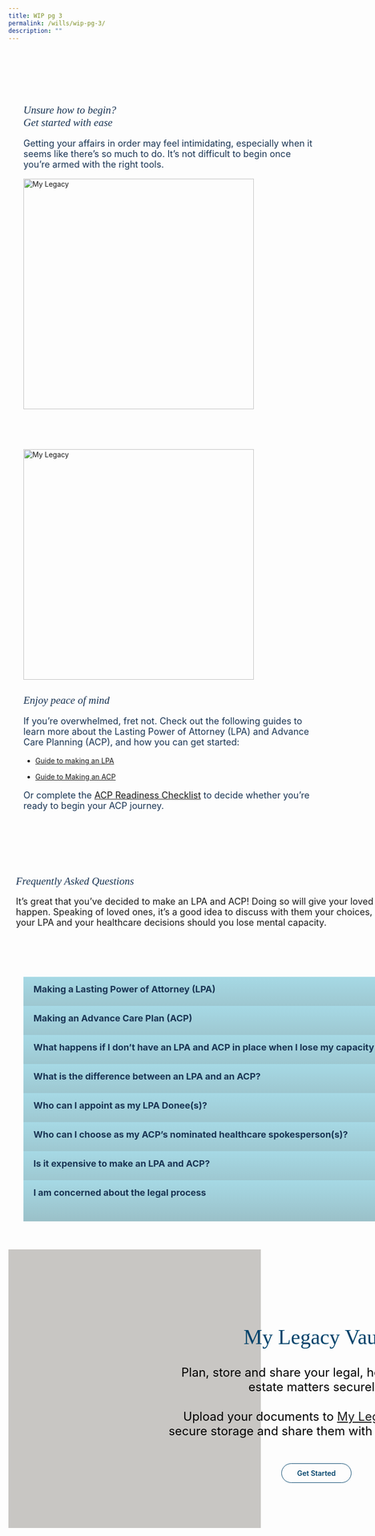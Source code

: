 ```yaml
---
title: WIP pg 3
permalink: /wills/wip-pg-3/
description: ""
---
```

<style>
   /* cyrillic */
   @font-face {
   font-family: 'Playfair Display';
   font-style: italic;
   font-weight: 400;
   font-display: swap;
   src: url(https://fonts.gstatic.com/s/playfairdisplay/v30/nuFkD-vYSZviVYUb_rj3ij__anPXDTnohkk7yRZrPJ-M.woff2) format('woff2');
   unicode-range: U+0301, U+0400-045F, U+0490-0491, U+04B0-04B1, U+2116;
   }
   /* vietnamese */
   @font-face {
   font-family: 'Playfair Display';
   font-style: italic;
   font-weight: 400;
   font-display: swap;
   src: url(https://fonts.gstatic.com/s/playfairdisplay/v30/nuFkD-vYSZviVYUb_rj3ij__anPXDTnojUk7yRZrPJ-M.woff2) format('woff2');
   unicode-range: U+0102-0103, U+0110-0111, U+0128-0129, U+0168-0169, U+01A0-01A1, U+01AF-01B0, U+0300-0301, U+0303-0304, U+0308-0309, U+0323, U+0329, U+1EA0-1EF9, U+20AB;
   }
   /* latin-ext */
   @font-face {
   font-family: 'Playfair Display';
   font-style: italic;
   font-weight: 400;
   font-display: swap;
   src: url(https://fonts.gstatic.com/s/playfairdisplay/v30/nuFkD-vYSZviVYUb_rj3ij__anPXDTnojEk7yRZrPJ-M.woff2) format('woff2');
   unicode-range: U+0100-02AF, U+0304, U+0308, U+0329, U+1E00-1E9F, U+1EF2-1EFF, U+2020, U+20A0-20AB, U+20AD-20CF, U+2113, U+2C60-2C7F, U+A720-A7FF;
   }
   /* latin */
   @font-face {
   font-family: 'Playfair Display';
   font-style: italic;
   font-weight: 400;
   font-display: swap;
   src: url(https://fonts.gstatic.com/s/playfairdisplay/v30/nuFkD-vYSZviVYUb_rj3ij__anPXDTnogkk7yRZrPA.woff2) format('woff2');
   unicode-range: U+0000-00FF, U+0131, U+0152-0153, U+02BB-02BC, U+02C6, U+02DA, U+02DC, U+0304, U+0308, U+0329, U+2000-206F, U+2074, U+20AC, U+2122, U+2191, U+2193, U+2212, U+2215, U+FEFF, U+FFFD;
   }
   /* cyrillic */
   @font-face {
   font-family: 'Playfair Display';
   font-style: italic;
   font-weight: 500;
   font-display: swap;
   src: url(https://fonts.gstatic.com/s/playfairdisplay/v30/nuFkD-vYSZviVYUb_rj3ij__anPXDTnohkk7yRZrPJ-M.woff2) format('woff2');
   unicode-range: U+0301, U+0400-045F, U+0490-0491, U+04B0-04B1, U+2116;
   }
   /* vietnamese */
   @font-face {
   font-family: 'Playfair Display';
   font-style: italic;
   font-weight: 500;
   font-display: swap;
   src: url(https://fonts.gstatic.com/s/playfairdisplay/v30/nuFkD-vYSZviVYUb_rj3ij__anPXDTnojUk7yRZrPJ-M.woff2) format('woff2');
   unicode-range: U+0102-0103, U+0110-0111, U+0128-0129, U+0168-0169, U+01A0-01A1, U+01AF-01B0, U+0300-0301, U+0303-0304, U+0308-0309, U+0323, U+0329, U+1EA0-1EF9, U+20AB;
   }
   /* latin-ext */
   @font-face {
   font-family: 'Playfair Display';
   font-style: italic;
   font-weight: 500;
   font-display: swap;
   src: url(https://fonts.gstatic.com/s/playfairdisplay/v30/nuFkD-vYSZviVYUb_rj3ij__anPXDTnojEk7yRZrPJ-M.woff2) format('woff2');
   unicode-range: U+0100-02AF, U+0304, U+0308, U+0329, U+1E00-1E9F, U+1EF2-1EFF, U+2020, U+20A0-20AB, U+20AD-20CF, U+2113, U+2C60-2C7F, U+A720-A7FF;
   }
   /* latin */
   @font-face {
   font-family: 'Playfair Display';
   font-style: italic;
   font-weight: 500;
   font-display: swap;
   src: url(https://fonts.gstatic.com/s/playfairdisplay/v30/nuFkD-vYSZviVYUb_rj3ij__anPXDTnogkk7yRZrPA.woff2) format('woff2');
   unicode-range: U+0000-00FF, U+0131, U+0152-0153, U+02BB-02BC, U+02C6, U+02DA, U+02DC, U+0304, U+0308, U+0329, U+2000-206F, U+2074, U+20AC, U+2122, U+2191, U+2193, U+2212, U+2215, U+FEFF, U+FFFD;
   }
   /* cyrillic */
   @font-face {
   font-family: 'Playfair Display';
   font-style: normal;
   font-weight: 400;
   font-display: swap;
   src: url(https://fonts.gstatic.com/s/playfairdisplay/v30/nuFiD-vYSZviVYUb_rj3ij__anPXDTjYgEM86xRbPQ.woff2) format('woff2');
   unicode-range: U+0301, U+0400-045F, U+0490-0491, U+04B0-04B1, U+2116;
   }
   /* vietnamese */
   @font-face {
   font-family: 'Playfair Display';
   font-style: normal;
   font-weight: 400;
   font-display: swap;
   src: url(https://fonts.gstatic.com/s/playfairdisplay/v30/nuFiD-vYSZviVYUb_rj3ij__anPXDTPYgEM86xRbPQ.woff2) format('woff2');
   unicode-range: U+0102-0103, U+0110-0111, U+0128-0129, U+0168-0169, U+01A0-01A1, U+01AF-01B0, U+0300-0301, U+0303-0304, U+0308-0309, U+0323, U+0329, U+1EA0-1EF9, U+20AB;
   }
   /* latin-ext */
   @font-face {
   font-family: 'Playfair Display';
   font-style: normal;
   font-weight: 400;
   font-display: swap;
   src: url(https://fonts.gstatic.com/s/playfairdisplay/v30/nuFiD-vYSZviVYUb_rj3ij__anPXDTLYgEM86xRbPQ.woff2) format('woff2');
   unicode-range: U+0100-02AF, U+0304, U+0308, U+0329, U+1E00-1E9F, U+1EF2-1EFF, U+2020, U+20A0-20AB, U+20AD-20CF, U+2113, U+2C60-2C7F, U+A720-A7FF;
   }
   /* latin */
   @font-face {
   font-family: 'Playfair Display';
   font-style: normal;
   font-weight: 400;
   font-display: swap;
   src: url(https://fonts.gstatic.com/s/playfairdisplay/v30/nuFiD-vYSZviVYUb_rj3ij__anPXDTzYgEM86xQ.woff2) format('woff2');
   unicode-range: U+0000-00FF, U+0131, U+0152-0153, U+02BB-02BC, U+02C6, U+02DA, U+02DC, U+0304, U+0308, U+0329, U+2000-206F, U+2074, U+20AC, U+2122, U+2191, U+2193, U+2212, U+2215, U+FEFF, U+FFFD;
   }
   /* cyrillic */
   @font-face {
   font-family: 'Playfair Display';
   font-style: normal;
   font-weight: 600;
   font-display: swap;
   src: url(https://fonts.gstatic.com/s/playfairdisplay/v30/nuFiD-vYSZviVYUb_rj3ij__anPXDTjYgEM86xRbPQ.woff2) format('woff2');
   unicode-range: U+0301, U+0400-045F, U+0490-0491, U+04B0-04B1, U+2116;
   }
   /* vietnamese */
   @font-face {
   font-family: 'Playfair Display';
   font-style: normal;
   font-weight: 600;
   font-display: swap;
   src: url(https://fonts.gstatic.com/s/playfairdisplay/v30/nuFiD-vYSZviVYUb_rj3ij__anPXDTPYgEM86xRbPQ.woff2) format('woff2');
   unicode-range: U+0102-0103, U+0110-0111, U+0128-0129, U+0168-0169, U+01A0-01A1, U+01AF-01B0, U+0300-0301, U+0303-0304, U+0308-0309, U+0323, U+0329, U+1EA0-1EF9, U+20AB;
   }
   /* latin-ext */
   @font-face {
   font-family: 'Playfair Display';
   font-style: normal;
   font-weight: 600;
   font-display: swap;
   src: url(https://fonts.gstatic.com/s/playfairdisplay/v30/nuFiD-vYSZviVYUb_rj3ij__anPXDTLYgEM86xRbPQ.woff2) format('woff2');
   unicode-range: U+0100-02AF, U+0304, U+0308, U+0329, U+1E00-1E9F, U+1EF2-1EFF, U+2020, U+20A0-20AB, U+20AD-20CF, U+2113, U+2C60-2C7F, U+A720-A7FF;
   }
   /* latin */
   @font-face {
   font-family: 'Playfair Display';
   font-style: normal;
   font-weight: 600;
   font-display: swap;
   src: url(https://fonts.gstatic.com/s/playfairdisplay/v30/nuFiD-vYSZviVYUb_rj3ij__anPXDTzYgEM86xQ.woff2) format('woff2');
   unicode-range: U+0000-00FF, U+0131, U+0152-0153, U+02BB-02BC, U+02C6, U+02DA, U+02DC, U+0304, U+0308, U+0329, U+2000-206F, U+2074, U+20AC, U+2122, U+2191, U+2193, U+2212, U+2215, U+FEFF, U+FFFD;
   }
   /* cyrillic */
   @font-face {
   font-family: 'Playfair Display';
   font-style: normal;
   font-weight: 800;
   font-display: swap;
   src: url(https://fonts.gstatic.com/s/playfairdisplay/v30/nuFiD-vYSZviVYUb_rj3ij__anPXDTjYgEM86xRbPQ.woff2) format('woff2');
   unicode-range: U+0301, U+0400-045F, U+0490-0491, U+04B0-04B1, U+2116;
   }
   /* vietnamese */
   @font-face {
   font-family: 'Playfair Display';
   font-style: normal;
   font-weight: 800;
   font-display: swap;
   src: url(https://fonts.gstatic.com/s/playfairdisplay/v30/nuFiD-vYSZviVYUb_rj3ij__anPXDTPYgEM86xRbPQ.woff2) format('woff2');
   unicode-range: U+0102-0103, U+0110-0111, U+0128-0129, U+0168-0169, U+01A0-01A1, U+01AF-01B0, U+0300-0301, U+0303-0304, U+0308-0309, U+0323, U+0329, U+1EA0-1EF9, U+20AB;
   }
   /* latin-ext */
   @font-face {
   font-family: 'Playfair Display';
   font-style: normal;
   font-weight: 800;
   font-display: swap;
   src: url(https://fonts.gstatic.com/s/playfairdisplay/v30/nuFiD-vYSZviVYUb_rj3ij__anPXDTLYgEM86xRbPQ.woff2) format('woff2');
   unicode-range: U+0100-02AF, U+0304, U+0308, U+0329, U+1E00-1E9F, U+1EF2-1EFF, U+2020, U+20A0-20AB, U+20AD-20CF, U+2113, U+2C60-2C7F, U+A720-A7FF;
   }
   /* latin */
   @font-face {
   font-family: 'Playfair Display';
   font-style: normal;
   font-weight: 800;
   font-display: swap;
   src: url(https://fonts.gstatic.com/s/playfairdisplay/v30/nuFiD-vYSZviVYUb_rj3ij__anPXDTzYgEM86xQ.woff2) format('woff2');
   unicode-range: U+0000-00FF, U+0131, U+0152-0153, U+02BB-02BC, U+02C6, U+02DA, U+02DC, U+0304, U+0308, U+0329, U+2000-206F, U+2074, U+20AC, U+2122, U+2191, U+2193, U+2212, U+2215, U+FEFF, U+FFFD;
   }
   @font-face {
   font-family: 'Myriad Pro';
   src: url('http://chodri.com/legacy/src/fonts/Myriad-Web-Pro-Regular.ttf');
   src: url('http://chodri.com/legacy/src/fonts/Myriad-Web-Pro-Regular.ttf') format('truetype');
   font-weight: normal;
   font-style: normal;
   }
   .container{
   width: 1170px;
   margin: 0 auto;
   }
   .heading  {
   position: relative;
   }
   section.bp-section {
   padding: 0;
   }
   .action__b h4{
   color: #000;
   font-size: 24px;
   margin-top: 15px;
   margin-bottom: 0;
   }
   .action__b h4 a{
   color: #01436b;
   } 
   section.bp-section .bp-container {
   padding-bottom: 0!important;
   }
	.col.is-2.is-position-relative.has-side-nav {
    display: none;
}
	.col.is-1.has-float-btns.is-position-relative {
    display: none;
}
	section.bp-section.bottom-navigation {
    display: none;
}
	.col.is-8.is-offset-1-desktop {
    margin-left: 0;
    width: 100%;
}
   .accordion ul .inner span {
   margin-right: 15px;
   }   
   .m-b-80{
   margin-bottom: 80px;
   }
   container-fluid{
   width: 100%;
   }
   section.bp-section.is-small.bp-section-pagetitle {
   display: none;
   }
   .col.is-2.is-position-relative.has-side-nav {
   display: none;
   }	
   .col.is-8.is-offset-1-desktop.is-12-touch.print-content {
   margin-left: 0;
   width: 100%;
   }	
   .about_a_b img {
   width: 460px;
   }
   .content ul > li:last-child {
   margin-bottom: 0;
   }
   .video_acc .inner::after{
   display:none!important;
   }
   a.p-button.btn {
   border-color: #01436b;
   background-color: transparent;
   border-radius: 30px;
   color: #01436b;
   margin-top: 30px;
   font-weight: 600;
   text-decoration: none;
   border: 1px solid #01436b;
   padding: 10px 30px;
   }
   .action_3 h2, .action_3 h2 i {
   line-height: 52px;
   font-size: 42px;
   font-family: 'Playfair Display';
   color: #01436b;
   margin-bottom: 30px;
   font-weight: 400;
   }
   section.bp-section .bp-container {
   width: 100%!important;
   max-width: 100%!important;
   padding-top: 0!important;
   }
   .col.is-8.is-offset-2.print-content {
   margin-left: 0;
   width: 100%;
   }
   .col-3 {
   width: 25%;
   PADDING: 0 15px;
   }
   .col-8 {
   width: 75%;
   PADDING: 0 15px;
   }
   .col-4 {
   width: 33.33%;
   PADDING: 0 15px;
   }
   .col-6 {
   width: 50%;
   PADDING: 0 15px;
   }
   .col-12 {
   width: 100%;
   PADDING: 0 15px;
   }
   .p-t-80 {
   padding-top: 80px;
   }
   .p-b-80{
   padding-bottom: 80px;
   }
   .u-align--center{
   text-align:center;
   }
   .about_bb .inner {
   padding: 30px;
   background-color: #EBE7E5;
   border-radius: 25px;
   }
   .about_a_b p {
   color: #1A3554;
   font-size: 18px;
   }
	 .action3_b a.p-button.btn {
    padding: 10px 30px;
    margin-top: 20px;
    display: inline-block;
    }
    .action3_b p {
    font-size: 24px;
    color: #000;
    margin-bottom: 30px!important;
    margin-top: 0;
    }
   .faq_sect h2 {
   color: #1A3554;
   font-family: 'Playfair Display'!important;
   font-weight: 400;
   font-style: italic;
   }
   .faq_sect p {
   margin-top: 10px;
   font-size: 18px;
   }
   .about_bb h4 {
   color: #1A3554;
   font-weight: bold;
   margin-bottom: 0;
   }
   .about_bb p {
   margin-top: 10px;
   font-size: 18px;    
   }
   .about_a_b h2 {
   color: #1A3554;
   font-family:'Playfair Display';
   font-style: italic;
   font-weight: 400;
   }
   .heading h3 {
   margin-bottom: 30px;
   color: #000;
   }
   .content a{
   color: #1A3554!important;
   }
   .m-b-30{
   margin-bottom: 30px;
   }
   .p-t-40{
   padding-top:40px;
   }
   .action_3 {
   background-color: #C8C6C3;
   }
   .accordion h5 {
   margin-top: 0;
   color: #1A3554;
   }
   .accordion table th {
   color: #1A3554;
   }
   .accordion table {
   width: 100%;
   border: 1px solid #ddd;
   background-color: #fff;
   margin-bottom: 30px;
   }
   .content strong {
   color: #1A3554;
   }
   .accordion h6 {
   margin-top: 20px;
   line-height: 30px;
   }
   .accordion ul {
   list-style: none;
   padding: 0;
   }
   .accordion ul li {
   margin: 0;
   }
   .action__4 h2{
   color: #000;
   font-family:'Playfair Display';
   font-weight:400;
   }
   .action__4 p{
   color: #000;
   font-size: 22px;
   line-height: 32px;
   }
   .accordion ul {
   margin: 0;
   }
   .accordion .toggle{
   display:none;
   }
   .accordion ul li label {
   position: relative;
   color: #1A3554;
   display: inline-block;
   width: 100%;
   line-height: 49px;
   text-indent: 20px;
   cursor: pointer;
   font-weight: bold;
   font-size: 18px;
   }
   .accordion ul li label::before {
   width: 100%;
   background-image: linear-gradient(#a6d9e5, #9ac0c8);
   display: block;
   color: #fefefe;
   padding: 0.75em;
   border-radius: 0.15em;
   transition: background 0.3s ease;
   margin-bottom: 0;
   border-radius: 0;
   content: "";
   position: absolute;
   left: 0;
   right: 0;
   top: 0;
   height: 55px;
   z-index: -1;
   }
   .accordion ul .inner li strong {
   color: #1A3554;
   }
   .accordion ul {
   margin: 0!important;
   }
   ul.accordion ul ul {
   padding-left: 45px;
   }
   .inner > ul > li:not(:last-child) {
   margin-bottom:15px;
   }
   a.play_btn {
   position: absolute;
   left: 0;
   right: 0;
   top: 50%;
   z-index: 99999;
   width: 120px;
   height: 120px;
   margin: 0 auto;
   margin-top: -60px;
   }
   .about_a_b {
   display: flex;
   align-items: center;
   }   
   .about_bb p, .about_bb li, .about_bb p, .about_bb .inner {
   color: #1A3554;
   font-size: 18px;
   }
   .video_acc .inner {
   position: relative;
   }
   .accordion ul .inner::after{
   content: "+";
   width: 25px;
   height: 25px;
   background-color: #fff;
   display: inline-block;
   text-align: center;
   border-radius: 50%;
   position: absolute;
   right: 20px;
   top: 14px;
   color: #1A3554;
   text-indent: 0;
   line-height: 25px;
   }
   ul.accordion input.toggle:checked + .inner::after {
   content: "-";
   }
   ul.accordion input.toggle:checked + .inner {
   height: auto;
   padding: 45px;
   }
   .accordion ul .inner {
   overflow: hidden;
   margin-top: 0;
   background-color: #EBE7E5;
   margin-top: 6px;
   height: 0;
   padding: 0 45px;
   transition: all ease-in-out .3s;
   -webkit-transition: all ease-in-out .3s;
   text-indent: 0;
   }
   .accordion ul .inner p, .accordion ul .inner li {
   font-weight: 500;
   font-size: 18px;
   color: #1A3554;
   margin-top: 0;
   line-height: 30px;
   }
   .accordion ul .inner h4 {
   font-weight: bold;
   font-size: 22px;
   color: #1A3554;
   margin-top: 0;
   margin-bottom: 0;
   }
   .p-lr-50{
   padding: 0 50px;
   }
   section.action__4 {
   position: relative;
   }
   .action__4::before {
   content: "";
   position: absolute;
   left: 30px;
   bottom: -4px;
   width: 200px;
   background-position: center;
   background-size: contain;
   background-repeat: no-repeat;
   background-image: url(https://i.imgur.com/ymZBFhy.png);
   z-index: 99999999;
   height: 200px;
   }
   section.action__4 .container::after {
   content: "";
   position: absolute;
   right: 0;
   top: 0;
   width: 300px;
   height: 200px;
   background-size: contain;
   background-repeat: no-repeat;
   background-image: url(https://i.imgur.com/4gIO8gl.png);
   }
   .container{
   position: relative;
   }
   .heading::after {
   content: "";
   position: absolute;
   right: -50px;
   top: -28px;
   width: 300px;
   height: 200px;
   background-size: contain;
   background-repeat: no-repeat;
   background-image: url(https://i.imgur.com/AxzRdOk.png);
   }
   @media(max-width: 767px){
   .heading::after{
   display:none;
   }
   section.action__4 .container{
   display:none;
   }
   .action__4{
   display:none;
   }
   .p-lr-50{
   padding: 0;
   }
   .action_3 h2,.action_3 h2 i {
   line-height: 38px;
   font-size: 28px;
   }
   html {
   overflow-x: hidden;
   }
   .about_a_b:first-child {
   margin-bottom: 30px;
   }
   .container {
   width: 100%;
   padding: 0 15px;
   }
   .col-3 {
   width: 100%;
   }
   .col-8 {
   width: 100%;
   }
   .col-4 {
   width: 100%;
   }
   .col-6 {
   width: 100%;
   }
   .col-12 {
   width: 100%;
   }
   .action_3 {
   background-color: #C7C6C2;
   }
   .accordion ul li label {
   line-height: 29px;
   text-indent: 0;
   font-size: 15px;
   padding: 0 15px;
   padding-right: 35px;
   }
   .accordion > li {
   margin-bottom: 10px!important;
   }
   ul.accordion input.toggle:checked + .inner {
   padding: 15px 20px;
   }
   .accordion ul .inner p, .accordion ul .inner li {
   font-size: 15px;
   }
   section.accordion {
   margin-bottom: 50px;
   }
   .accordion ul .inner::after {
   right: 5px;
   top: 5px;
   }
   .accordion ul li label::before {
   height: unset;
   bottom: 0;
   }
   .faq_sect {
   padding: 0 15px;
   }
   .accordion ul .inner {
   width: calc(100% + 50px);
   margin-left: -15px;
   }
   .col.is-8.is-offset-2.print-content {
   padding: 0;
   }
   section.bp-section .bp-container > .row {
   margin: 0;
   }
   }
   @media(min-width: 767px)and (max-width: 1140px){
   .container {
   padding: 0 15px;
   }
   .col.is-8.is-offset-2.print-content {
   padding: 0;
   }
   section.bp-section .bp-container > .row {
   margin: 0;
   }
   }
</style>
<section class="about_ac">
   <div class="container">
      <div class="row p-t-80 p-b-80">
         <div class="col-6 about_a_b">
            <div class="inner">
               <h2>Unsure how to begin?<br>Get started with ease</h2>
               <p>Getting your affairs in order may feel intimidating, especially when it seems like there’s so much to do. It’s not difficult to begin once you’re armed with the right tools.</p>
            </div>
         </div>
         <div class="col-6 about_a_b">
            <img alt="My Legacy" src="https://i.imgur.com/mlDIwVj.png">
         </div>
      </div>
      <div class="row p-b-80">
         <div class="col-6 about_a_b">
            <img alt="My Legacy" src="https://i.imgur.com/sjHBJYf.png">
         </div>
         <div class="col-6 about_a_b">
            <div class="inner">
               <h2>Enjoy peace of mind</h2>
               <p>If you’re overwhelmed, fret not. Check out the following guides to learn more about the Lasting Power of Attorney (LPA) and Advance Care Planning (ACP), and how you can get started:
               </p>
               <ul>
                  <li><a target="_blank" href="https://plantoday.sg/lpa_infographic_2022.pdf">Guide to making an LPA</a></li>
                  <li><a target="_blank" href="https://www.aic.sg/resources/Documents/Brochures/ACP%20Publications/Infosheet/ACP%20InfoSheet-EN.pdf">Guide to Making an ACP</a></li>
               </ul>
               <p>Or complete the <a target="_blank" href="https://plantoday.sg/acp-checklist.pdf">ACP Readiness Checklist</a> to decide whether you’re ready to begin your ACP journey.</p>
            </div>
         </div>
      </div>
      <div style="position: relative;" class="row">
         <div class="faq_sect">
            <h2>Frequently Asked Questions</h2>
            <p>It’s great that you’ve decided to make an LPA and ACP! Doing so will give your loved ones certainty of your preferences should the worst happen. Speaking of loved ones, it’s a good idea to discuss with them your choices, particularly on who you are appointing as donee for your LPA and your healthcare decisions should you lose mental capacity.</p>
         </div>
      </div>
   </div>
</section>
<section class="accordion p-t-80 p-b-80">
   <div class="container">
      <div class="row">
         <div class="col-12 accordion_b">
            <ul class="accordion">
               <li>
                  <label for="accordion_1">
                     <input class="toggle" id="accordion_1" name="accordion" type="radio">Making a Lasting Power of Attorney (LPA)
                     <div class="inner">
                        <ul>
                           <li>Choose your Donee (you can have up to two) and identify a Replacement Donee in case the primary donee is unable to fulfill the duties.</li>
                           <li>Fill in the online LPA forms at <a target="_blank" href="https://mylegacy.life.gov.sg/find-a-service/lpa-acp/pre-form/">My Legacy</a>. </li>
                           <li>
                              Find an <a target="_blank" href="https://opg-eservice.msf.gov.sg/LPA/CIMapService.aspx">LPA Certificate Issuer</a> to certify your LPA when all your Donee(s) and Replacement Donee (if any) have accepted their appointment.
                              <ul>
                                 <li> Your Donee(s) and Replacement Donee (if any) can log in to <a target="_blank" href="https://opg-eservice.msf.gov.sg/">OPG Online (OPGO) portal</a> using Singpass to accept their appointment as a Donee in your LPA.</li>
                                 <li>Visit the Certificate Issuer of your choice to certify your LPA. </li>
                                 <li>You (the ‘Donor’) and the LPA Certificate Issuer will need to digitally sign on the LPA using your Singpass app. </li>
                                 <li>In order for your LPA to be legally valid, the Certificate Issuer must submit the LPA to the Office of the Public Guardian (OPG) for registration via OPGO, as authorised by you.</li>
                              </ul>
                           </li>
                           <li>
                              <strong>LPA Form 1</strong>
                              <p>Grants general powers to Donee(s) who will make decisions on your behalf when you lose mental capacity.</p>
                           </li>
                           <li>
                              <strong>LPA Form 2</strong>
                              <p>For Donors who want to:</p>
                              <ul>
                                 <li>Appoint more than 2 Donees and/or more than 1 Replacement Donee</li>
                                 <li>Grant specific or customised powers that are outside the scope of LPA Form 1 to their Donee(s)</li>
                              </ul>
                              <br>
                              <p>You will have to engage a lawyer for LPA Form 2 as it must be drafted by a lawyer. 
                                 After you accept the lawyer’s draft, the LPA must be sent to the Donee(s) and Replacement Donee for acceptance, before you visit the Certificate Issuer as per the flow of LPA Form 1.
                              </p>
                           </li>
                        </ul>
                        <div style="margin-top: 30px;padding:56.25% 0 0 0;position:relative;overflow: hidden;"><iframe allowfullscreen="" allow="autoplay; fullscreen; picture-in-picture" frameborder="0" style="position:absolute;top:0;left:0;width:100%;height:100%;" src="https://player.vimeo.com/video/846883739?h=ebfb1fec02&amp;title=0&amp;byline=0&amp;portrait="></iframe></div>
                     </div>
                  </label>
               </li>
               <li>
                  <label for="accordion_2">
                     <input class="toggle" id="accordion_2" name="accordion" type="radio">Making an Advance Care Plan (ACP)
                     <div class="inner">
                        <ul>
                           <li>Before filling out any forms, it’s important that you speak to your loved ones and caregivers about your personal care preferences. Ensure that they are aligned with your values and beliefs before proceeding with the application.</li>
                           <li>Choose your nominated healthcare spokesperson. You may appoint up to 2 persons.</li>
                           <li>Prepare your <a target="_blank" href="https://mylegacy.life.gov.sg/lpa-acp-tool/acp/">ACP online</a>. </li>
                           <li>
                              Find a <a target="_blank" href="https://mylegacy.life.gov.sg/find-a-service/find-advance-care-plan-facilitator/">certified ACP facilitator</a> to discuss and submit your ACP to the National Electronic Healthcare Records (NEHR) System.<br>
                              <ul>
                                 <li>After completing your form with the ACP facilitator, both you and your healthcare spokesperson(s) will need to sign the completed form as acknowledgment. </li>
                                 <li>Your ACP will then be available on the NEHR. This allows your healthcare team to easily access and refer to your ACP.</li>
                                 <li>You may also wish to upload a soft copy of your completed ACP form in the <a target="_blank" href="https://mylegacy.life.gov.sg/vault/">My Legacy vault</a> for your own records and to share them with your Trusted Persons.</li>
                              </ul>
                           </li>
                        </ul>
                        <div style="margin-top: 30px;padding:56.25% 0 0 0;position:relative;overflow: hidden;"><iframe allowfullscreen="" allow="autoplay; fullscreen; picture-in-picture" frameborder="0" style="position:absolute;top:0;left:0;width:100%;height:100%;" src="https://player.vimeo.com/video/846847338?h=ebfb1fec02&amp;title=0&amp;byline=0&amp;portrait=0"></iframe></div>
                     </div>
                  </label>
               </li>
               <li>
                  <label for="accordion_3">
                     <input class="toggle" id="accordion_3" name="accordion" type="radio">What happens if I don’t have an LPA and ACP in place when I lose my capacity to make decisions?
                     <div class="inner">
                        <ul>
                           <li>
                              <strong>LPA</strong>
                              <p>Without an LPA, your family members or loved ones would need to apply to the Court to become your Deputy in order to make decisions for you. This can be a lengthy, costly, and risky process as the Court may not appoint your ideal person to make decisions on your behalf. More information on deputyship application can be found <a target="_blank" href="https://judiciary.gov.sg/family/deputyship">here</a>. </p>
                           </li>
                           <li>
                              <strong>ACP</strong>
                              <ul>
                                 <li>Without an ACP, your loved ones may not know your wishes or healthcare preferences regarding your <a target="_blank" href="https://mylegacy.life.gov.sg/end-of-life-planning/what-is-palliative-care/">palliative care</a> or medical treatment, should you lose the mental capacity to communicate.</li>
                                 <li>It can be stressful for your loved ones to predict what kind of treatment you may want. Differing views may arise which can sometimes cause disputes amongst family members.</li>
                                 <li>In some cases, healthcare providers may make decisions on your behalf based on their professional judgement and any available information about your medical history.</li>
                              </ul>
                           </li>
                        </ul>
                     </div>
                  </label>
               </li>
               <li>
                  <label for="accordion_4">
                     <input class="toggle" id="accordion_4" name="accordion" type="radio">What is the difference between an LPA and an ACP?
                     <div class="inner">
                        <p>The LPA is a legal document that allows you to appoint trusted person(s) to look after your personal welfare and/or financial decisions on your behalf if you lack the mental capacity to decide for yourself.</p>
                        <p>The ACP helps you discuss and document matters related to your healthcare. It is not a legal document.</p>
                     </div>
                  </label>
               </li>
               <li>
                  <label for="accordion_5">
                     <input class="toggle" id="accordion_5" name="accordion" type="radio">Who can I appoint as my LPA Donee(s)?
                     <div class="inner">
                        <ul>
                           <li>
                              Your Donee must be 21 years of age or older. They could be:
                              <ul>
                                 <li>Your spouse or partner</li>
                                 <li>A family member or relative</li>
                                 <li>A friend</li>
                                 <li>A licensed trust company for property and affairs matters only (applicable for LPA Form 2)</li>
                                 <li>A Professional Donee who is registered as a Professional Deputy with the Office of the Public Guardian.</li>
                              </ul>
                           </li>
                           <li>It’s important that your Donee is someone you trust and they are not bankrupt if you wish to grant them powers to manage your property and affairs.</li>
                           <li>
                              If you’re appointing more than one person to be your Donee(s), you must decide whether they will make decisions:
                              <ul>
                                 <li>Jointly – the Donee(s) have to act together and agree on all decisions.</li>
                                 <li>Jointly and severally – the Donee(s) can make the decisions together or separately.</li>
                              </ul>
                           </li>
                           <li>You can also choose to let your Donee(s) make some decisions ‘jointly’, and others ‘jointly and severally’.</li>
                           <li>When you make your LPA, you can nominate another trusted person as your Replacement Donee. The Replacement Donee will replace your appointed Donee(s) when they are unable to act on your behalf anymore.
                           </li>
                        </ul>
                     </div>
                  </label>
               </li>
               <li>
                  <label for="accordion_6">
                     <input class="toggle" id="accordion_6" name="accordion" type="radio">Who can I choose as my ACP’s nominated healthcare spokesperson(s)?
                     <div class="inner">
                        <ul class="circle">
                           <li>
                              Your nominated healthcare spokesperson should be 21 years of age or older. They could be:
                              <ul>
                                 <li>Your spouse or partner</li>
                                 <li>A family member or relative</li>
                                 <li>A friend</li>
                              </ul>
                           </li>
                           <li>It’s important that your nominated healthcare spokesperson has the mental capacity and maturity to represent and articulate your care preferences.</li>
                           <li>
                              If you’re appointing more than one person to be your healthcare spokespersons, they should all:
                              <ul>
                                 <li>Know your care wishes very well</li>
                                 <li>Agree on what your care preferences are</li>
                              </ul>
                           </li>
                        </ul>
                     </div>
                  </label>
               </li>
               <li>
                  <label for="accordion_7">
                     <input class="toggle" id="accordion_7" name="accordion" type="radio">Is it expensive to make an LPA and ACP?
                     <div class="inner">
                        <h5>Lasting Power of Attorney (LPA) Fees</h5>
                        <h6><strong>Table 1: Application Fees</strong></h6>
                        <table>
                           <tbody>
                              <tr>
                                 <th></th>
                                 <th style="text-align:center">LPA Form 1 Fee<br> (inc. GST)</th>
                                 <th style="text-align:center">LPA Form 2 Fee<br> (inc. GST)</th>
                              </tr>
                              <tr>
                                 <td>Singapore Citizens</td>
                                 <td style="text-align:center">$0<br>(fee of $75 waived until <br>31 march 2026)</td>
                                 <td style="text-align:center">$0</td>
                              </tr>
                              <tr>
                                 <td>Singapore Permanent<br> Residents</td>
                                 <td style="text-align:center">$100</td>
                                 <td style="text-align:center">$250</td>
                              </tr>
                              <tr>
                                 <td>Foreigners</td>
                                 <td style="text-align:center">$250</td>
                                 <td style="text-align:center">$300</td>
                              </tr>
                           </tbody>
                        </table>
                        <h6><strong>Table 2: Cancellation Fees</strong></h6>
                        <table>
                           <tbody>
                              <tr>
                                 <th></th>
                                 <th style="text-align:center">Fee (inc. GST)</th>
                              </tr>
                              <tr>
                                 <td>Cancellation of registration of an LPA</td>
                                 <td style="text-align:center">$30</td>
                              </tr>
                           </tbody>
                        </table>
                        <p>Payment can be made on <a target="_blank" href="https://opg-eservice.msf.gov.sg">OPG Online (OPGO)</a>.<br><i><small>*Note: Cheque collection has ceased.</small></i></p>
                        <p>There is also a fee to engage an accredited medical practitioner, psychiatrist or lawyer to certify your LPA. More information on certification fees can be found <a target="_blank" href="https://www.msf.gov.sg/what-we-do/opg/lasting-power-of-attorney/where-to-find-a-certificate-issuer">here</a>.</p>
                        <p>As of Jan 2023, the majority of the top 10 most visited accredited medical practitioners charged $59 or less.</p>
                        <h5>Cost of ACP</h5>
                        <p>There is no charge for completing the ACP with trained facilitators from <a target="_blank" href="https://opg-eservice.msf.gov.sg/LPA/CIMapService.aspx">government-appointed providers</a> across Singapore. </p>
                        <p>However, some organisations may charge a nominal fee for doing an ACP. Please kindly check in with the respective organisations on the fees.
                        </p>
                     </div>
                  </label>
               </li>
               <li>
                  <label for="accordion_8">
                     <input class="toggle" id="accordion_8" name="accordion" type="radio">I am concerned about the legal process
                     <div class="inner">
                        <p>
                           The ACP is not a legal document and you do not need a lawyer to help you make one. You will only need to engage a lawyer if you wish to make an LPA Form 2.
                        </p>
                     </div>
                  </label>
               </li>
            </ul>
         </div>
      </div>
   </div>
</section>
<section style="padding-top: 90px; padding-bottom: 90px" class="action_3">
    <div class="container">
       <div class="row">
          <div class="col-12 action3_b u-align--center">
             <h2>My Legacy Vault</h2>
             <p>Plan, store and share your legal, healthcare and<br> estate matters securely.</p>
             <p>Upload your documents to <a class="read-more" target="_blank" href="https://mylegacy.life.gov.sg/vault/">My Legacy vault</a> for<br> secure storage and share them with those you trust.</p>
             <a class="btn p-button" target="_blank" href="https://mylegacy.life.gov.sg/find-a-service/lpa-acp/">Get Started</a>
          </div>
       </div>
    </div>
 </section>